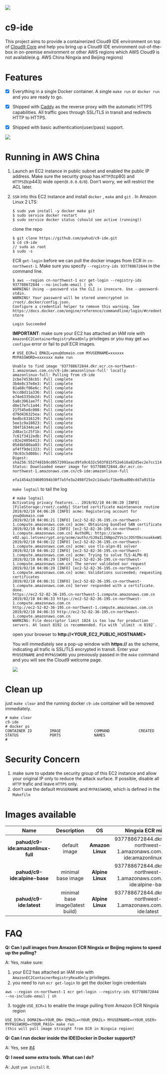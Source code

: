 ![](https://travis-ci.org/pahud/c9-ide.svg?branch=master)

# c9-ide

This project aims to provide a containerized Cloud9 IDE environment on top of [Cloud9 Core](https://github.com/c9/core) and help you bring up a Cloud9 IDE environment out-of-the-box in on-premise environment or other AWS regions which AWS Cloud9 is not available(e.g. AWS China Ningxia and Beijing regions)



# Features

- [x] Everything in a single Docker container. A single `make run` or `docker run` and you are ready to go.
- [x] Shipped with [Caddy](https://caddyserver.com/) as the reverse proxy with the automatic HTTPS capabilities. All traffic goes through SSL/TLS in transit and redirects HTTP to HTTPS.
- [x] Shipped with basic authentication(user/pass) support. 



![](images/00.png)



# Running in AWS China

1. Launch an EC2 instance in public subnet and enabled the public IP address. Make sure the security group has `HTTP`(tcp80) and `HTTPS`(tcp443) wide open(`0.0.0.0/0`). Don't worry, we will restrict the ACL later.

   

2. `SSH` into this EC2 instance and install `docker` , `make` and `git` . In Amazon Linux 2 LTS:

   ```
   $ sudo yum install -y docker make git
   $ sudo service docker restart
   $ sudo service docker status (should see active (running))
   ```

   clone the repo

   ```
   $ git clone https://github.com/pahud/c9-ide.git
   $ cd c9-ide
   // sudo as root
   $ sudo -s
   ```

   

   ECR `get-login` before we can pull the docker images from ECR in `cn-northwest-1`. Make sure you specify `--registry-ids 937788672844` in the command line.

   ```
   $ aws --region cn-northwest-1 ecr get-login --registry-ids 937788672844 --no-include-email | sh
   WARNING! Using --password via the CLI is insecure. Use --password-stdin.
   WARNING! Your password will be stored unencrypted in /root/.docker/config.json.
   Configure a credential helper to remove this warning. See
   https://docs.docker.com/engine/reference/commandline/login/#credentials-store
   
   Login Succeeded
   
   ```

   **IMPORTANT**: make sure your EC2 has attached an IAM role with `AmazonEC2ContainerRegistryReadOnly` privileges or you may get `aws configue` error or fail to pull ECR images.

   

   ```
   # USE_ECR=1 EMAIL=you@domain.com MYUSERNAME=xxxxxx MYPASSWORD=xxxxxxx make run
   
   Unable to find image '937788672844.dkr.ecr.cn-northwest-1.amazonaws.com.cn/c9-ide:amazonlinux-full' locally
   amazonlinux-full: Pulling from c9-ide
   2cbe74538cb5: Pull complete 
   3b4e8c37e8e3: Pull complete 
   81a68cf06e6c: Pull complete 
   9ccd8d11a336: Pull complete 
   e74e6335de2d: Pull complete 
   5a8c3961ae7f: Pull complete 
   d8e17efc1a44: Pull complete 
   21f545e8c008: Pull complete 
   d79d436325ea: Pull complete 
   6edbc6316129: Pull complete 
   5ee1c9a10823: Pull complete 
   384f16344ca4: Pull complete 
   2d8ac1c25f1b: Pull complete 
   7c61f3412edb: Pull complete 
   c02e24056413: Pull complete 
   05d4b580aa03: Pull complete 
   af4ff9de1323: Pull complete 
   78c03c5d08bc: Pull complete 
   Digest: sha256:552f481b9cd0572991eacd9fa9c632c503f815f52e616a82d5ec2e7cc114fda5
   Status: Downloaded newer image for 937788672844.dkr.ecr.cn-northwest-1.amazonaws.com.cn/c9-ide:amazonlinux-full
   
   efa1454a334609394b30f7a5fe3a2498f25e2c1daa5cf1be9bad00cdd7a9151e
   
   ```

   `make logtail` to tail the log

   ```
   # make logtail
   Activating privacy features... 2019/02/10 04:06:20 [INFO][FileStorage:/root/.caddy] Started certificate maintenance routine
   2019/02/10 04:06:20 [INFO] acme: Registering account for you@domain.com
   2019/02/10 04:06:21 [INFO] [ec2-52-82-36-195.cn-northwest-1.compute.amazonaws.com.cn] acme: Obtaining bundled SAN certificate
   2019/02/10 04:06:22 [INFO] [ec2-52-82-36-195.cn-northwest-1.compute.amazonaws.com.cn] AuthURL: https://acme-v02.api.letsencrypt.org/acme/authz/GJ0aILI6NpoZYVs1cJOSYDkcnoakkeWSEQ1mfFKiogs
   2019/02/10 04:06:22 [INFO] [ec2-52-82-36-195.cn-northwest-1.compute.amazonaws.com.cn] acme: use tls-alpn-01 solver
   2019/02/10 04:06:22 [INFO] [ec2-52-82-36-195.cn-northwest-1.compute.amazonaws.com.cn] acme: Trying to solve TLS-ALPN-01
   2019/02/10 04:06:29 [INFO] [ec2-52-82-36-195.cn-northwest-1.compute.amazonaws.com.cn] The server validated our request
   2019/02/10 04:06:29 [INFO] [ec2-52-82-36-195.cn-northwest-1.compute.amazonaws.com.cn] acme: Validations succeeded; requesting certificates
   2019/02/10 04:06:31 [INFO] [ec2-52-82-36-195.cn-northwest-1.compute.amazonaws.com.cn] Server responded with a certificate.
   done.
   https://ec2-52-82-36-195.cn-northwest-1.compute.amazonaws.com.cn
   2019/02/10 04:06:33 https://ec2-52-82-36-195.cn-northwest-1.compute.amazonaws.com.cn
   http://ec2-52-82-36-195.cn-northwest-1.compute.amazonaws.com.cn
   2019/02/10 04:06:33 http://ec2-52-82-36-195.cn-northwest-1.compute.amazonaws.com.cn
   WARNING: File descriptor limit 1024 is too low for production servers. At least 8192 is recommended. Fix with `ulimit -n 8192`.
   ```

   

   

   open your browser to **http://<YOUR_EC2_PUBLIC_HOSTNAME>**

   You will immediately see a pop-up window with **https://** as the scheme, indicating all trafic is SSL/TLS encrypted in transit. Enter your `MYUSERNAME` and `MYPASSWORD` you previously passed in the `make` command and you will see the Cloud9 welcome page.

   ![](images/01.png)



# Clean up

just `make clear` and the running docker `c9-ide` container will be removed immediately.

```
# make clear
c9-ide
# docker ps
CONTAINER ID        IMAGE               COMMAND             CREATED             STATUS              PORTS               NAMES
# 
```



# Security Concern

1. make sure to update the security group of this EC2 instance and allow your original IP only to reduce the attack surface. If possible, disable all `HTTP` trafic and leave `HTTPS` only.
2. don't use the default `MYUSERNAME` and `MYPASSWORD`, which is defined in the `Makefile`

# Images available

|        Name        |                    Description               | OS | Ningxia ECR mirror |
| :----------------: | :---------------------------: | :------------------------: | :------------------------: |
| **pahud/c9-ide:amazonlinux-full** | default image         |   **Amazon Linux**  | 937788672844.dkr.ecr.cn-northwest-1.amazonaws.com.cn/c9-ide:amazonlinux-full |
| **pahud/c9-ide:alpine-base** | minimal base image | **Alpine Linux** | 937788672844.dkr.ecr.cn-northwest-1.amazonaws.com.cn/c9-ide:alpine-base |
| **pahud/c9-ide:latest** | minimal base image(latest build) | **Alpine Linux** | 937788672844.dkr.ecr.cn-northwest-1.amazonaws.com.cn/c9-ide:latest |


# FAQ

**Q: Can I pull images from Amazon ECR Ningxia or Beijing regions to speed up the pulling?**

A: Yes, make sure:
1. your EC2 has attached an IAM role with `AmazonEC2ContainerRegistryReadOnly` privileges.
2. you need to run `ecr get-login` to get the docker login credentials
```
aws --region cn-northwest-1 ecr get-login --registry-ids 937788672844 --no-include-email | sh
```
3.  toggle `USE_ECR=1` to enable the image pulling from Amazon ECR Ningxia region
```
USE_ECR=1 DOMAIN=<YOUR_DN> EMAIL=<YOUR_EMAIL> MYUSERNAME=<YOUR_USER> MYPASSWORD=<YOUR_PASS> make run
(this will pull image straight from ECR in Ningxia region)
```

**Q: Can I run docker inside the IDE(Docker in Docker support)?**

A: Yes, see [#4](https://github.com/pahud/c9-ide/issues/4)

**Q: I need some extra tools. What can I do?**

A: Just `yum install` it.
